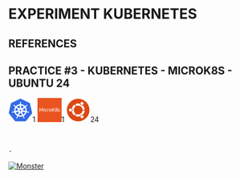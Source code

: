# EXPERIMENT KUBERNETES

## REFERENCES

## PRACTICE #3 - KUBERNETES - MICROK8S - UBUNTU 24

[![Kubernetes](img/kubernetes.webp "Kubernetes")](https://kubernetes.io)1
[![MicroK8s](img/microk8s.webp "MikroK8s")](https://microk8s.io)1
[![Ubuntu](img/ubuntu.webp "Ubuntu")](https://ubuntu.com)24

&nbsp;

`-`

[![Monster](https://avatars.githubusercontent.com/u/47848582?s=96&v=4 "Boo!")](../README.md)
